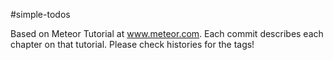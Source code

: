 #simple-todos

Based on Meteor Tutorial at www.meteor.com. Each commit describes each chapter on that tutorial. Please check histories for the tags!
